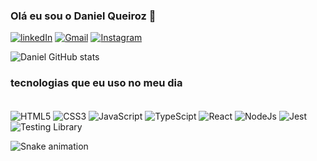### Olá eu sou o Daniel Queiroz 👋

[![linkedIn](https://img.shields.io/badge/LinkedIn-0077B5?style=for-the-badge&logo=linkedin&logoColor=white)](https://www.linkedin.com/in/daniel-queiroz-669b42210/)
[![Gmail](https://img.shields.io/badge/Gmail-D14836?style=for-the-badge&logo=gmail&logoColor=white)](daniwlqueiroz.job@gmail.com)
[![Instagram](https://img.shields.io/badge/Instagram-E4405F?style=for-the-badge&logo=instagram&logoColor=white)](https://www.instagram.com/danqcruz/)

![Daniel GitHub stats](https://github-readme-stats.vercel.app/api?username=danielqueirozc&show_icons=true&theme=radical)

### tecnologias que eu uso no meu dia

<div style="display: inline_block"><br/>
  <img align="center" alt="HTML5" src="https://img.shields.io/badge/HTML5-E34F26?style=for-the-badge&logo=html5&logoColor=white" />
  <img align="center" alt="CSS3" src="https://img.shields.io/badge/CSS3-1572B6?style=for-the-badge&logo=css3&logoColor=white" />
  <img align="center" alt="JavaScript" src="https://img.shields.io/badge/JavaScript-F7DF1E?style=for-the-badge&logo=javascript&logoColor=black" />
  <img align="center" alt="TypeScipt" src="https://img.shields.io/badge/TypeScript-007ACC?style=for-the-badge&logo=typescript&logoColor=white" />
  <img align="center" alt="React" src="https://img.shields.io/badge/React-20232A?style=for-the-badge&logo=react&logoColor=61DAFB" />
  <img align="center" alt="NodeJs" src="https://img.shields.io/badge/Node.js-43853D?style=for-the-badge&logo=node.js&logoColor=white" />
  <img align="center" alt="Jest" src="https://img.shields.io/badge/Jest-323330?style=for-the-badge&logo=Jest&logoColor=white" />
  <img align="center" alt="Testing Library" src="https://img.shields.io/badge/testing%20library-323330?style=for-the-badge&logo=testing-library&logoColor=red" />
</div>


 ![Snake animation](https://github.com/danielqueirozc/danielqueirozc/blob/output/github-contribution-grid-snake.svg)
